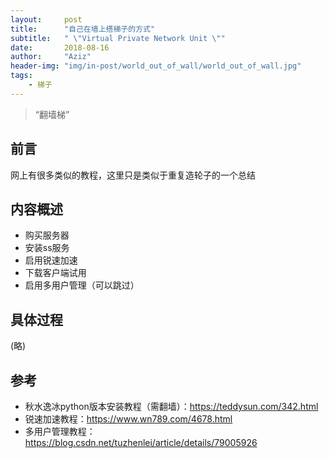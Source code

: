 ```yaml
---
layout:     post
title:      "自己在墙上搭梯子的方式"
subtitle:   " \"Virtual Private Network Unit \""
date:       2018-08-16
author:     "Aziz"
header-img: "img/in-post/world_out_of_wall/world_out_of_wall.jpg"
tags:
    - 梯子
---
```


> “翻墙梯”


## 前言

网上有很多类似的教程，这里只是类似于重复造轮子的一个总结

## 内容概述
+ 购买服务器
+ 安装ss服务
+ 启用锐速加速
+ 下载客户端试用
+ 启用多用户管理（可以跳过）
## 具体过程
(略)

## 参考
+ 秋水逸冰python版本安装教程（需翻墙）：https://teddysun.com/342.html
+ 锐速加速教程：https://www.wn789.com/4678.html
+ 多用户管理教程：https://blog.csdn.net/tuzhenlei/article/details/79005926
